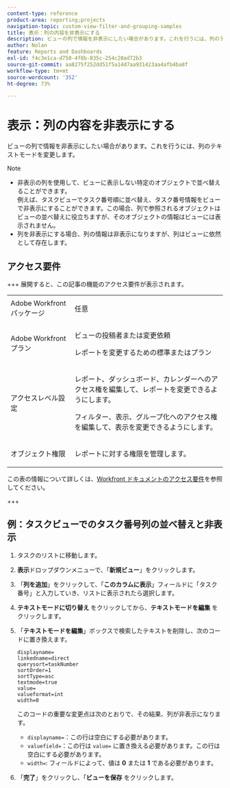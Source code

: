 ```yaml
---
content-type: reference
product-area: reporting;projects
navigation-topic: custom-view-filter-and-grouping-samples
title: 表示：列の内容を非表示にする
description: ビューの列で情報を非表示にしたい場合があります。これを行うには、列のテキストモードを変更します。
author: Nolan
feature: Reports and Dashboards
exl-id: f4c3e1ca-d750-4f8b-835c-254c20ad72b3
source-git-commit: aa8275f252dd51f5a14d7aa931423aa4afb4ba8f
workflow-type: tm+mt
source-wordcount: '352'
ht-degree: 73%

---
```


# 表示：列の内容を非表示にする

<!--Audited: 11/2024-->

ビューの列で情報を非表示にしたい場合があります。これを行うには、列のテキストモードを変更します。

>[!NOTE]
>
>* 非表示の列を使用して、ビューに表示しない特定のオブジェクトで並べ替えることができます。\
>  例えば、タスクビューでタスク番号順に並べ替え、タスク番号情報をビューで非表示にすることができます。この場合、列で参照されるオブジェクトはビューの並べ替えに役立ちますが、そのオブジェクトの情報はビューには表示されません。
>* 列を非表示にする場合、列の情報は非表示になりますが、列はビューに依然として存在します。

## アクセス要件

+++ 展開すると、この記事の機能のアクセス要件が表示されます。

<table style="table-layout:auto"> 
 <col> 
 <col> 
 <tbody> 
  <tr> 
   <td role="rowheader">Adobe Workfront パッケージ</td> 
   <td> <p>任意</p> </td> 
  </tr> 
  <tr> 
   <td role="rowheader">Adobe Workfront プラン</td> 
   <td> 
   <p>ビューの投稿者または変更依頼 </p>
   <p>レポートを変更するための標準またはプラン</p>
  </tr> 
  <tr> 
   <td role="rowheader">アクセスレベル設定</td> 
   <td> <p>レポート、ダッシュボード、カレンダーへのアクセス権を編集して、レポートを変更できるようにします。</p> <p>フィルター、表示、グループ化へのアクセス権を編集して、表示を変更できるようにします。</p> </td> 
  </tr> 
  <tr> 
   <td role="rowheader">オブジェクト権限</td> 
   <td> <p>レポートに対する権限を管理します。</p>  </td> 
  </tr> 
 </tbody> 
</table>

この表の情報について詳しくは、[Workfront ドキュメントのアクセス要件](/help/quicksilver/administration-and-setup/add-users/access-levels-and-object-permissions/access-level-requirements-in-documentation.md)を参照してください。


+++

## 例：タスクビューでのタスク番号列の並べ替えと非表示

1. タスクのリストに移動します。
1. **表示**&#x200B;ドロップダウンメニューで、「**新規ビュー**」をクリックします。

1. 「**列を追加**」をクリックして、「**このカラムに表示**」フィールドに「タスク番号」と入力していき、リストに表示されたら選択します。

1. **テキストモードに切り替え** をクリックしてから、**テキストモードを編集** をクリックします。
1. 「**テキストモードを編集**」ボックスで検索したテキストを削除し、次のコードに置き換えます。

   ```
   displayname=
   linkedname=direct
   querysort=taskNumber
   sortOrder=1
   sortType=asc
   textmode=true
   value=
   valueformat=int
   width=0
   ```

   このコードの重要な変更点は次のとおりで、その結果、列が非表示になります。

   * `displayname=`：この行は空白にする必要があります。
   * `valuefield=`：この行は `value=` に置き換える必要があります。この行は空白にする必要があります。
   * `width=`: フィールドによって、値は **0** または **1** である必要があります。

1. 「**完了**」をクリックし、「**ビューを保存** をクリックします。
